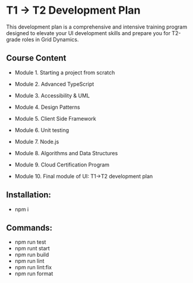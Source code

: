 # T1 → T2 Development Plan

This development plan is a comprehensive and intensive training program designed to elevate your UI development skills and prepare you for T2-grade roles in Grid Dynamics.

## Course Content

- Module 1. Starting a project from scratch

- Module 2. Advanced TypeScript

- Module 3. Accessibility & UML

- Module 4. Design Patterns

- Module 5. Client Side Framework

- Module 6. Unit testing

- Module 7. Node.js

- Module 8. Algorithms and Data Structures

- Module 9. Cloud Certification Program

- Module 10. Final module of UI: T1→T2 development plan

## Installation:

- npm i

## Commands:

- npm run test
- npm runt start
- npm run build
- npm run lint
- npm run lint:fix
- npm run format
